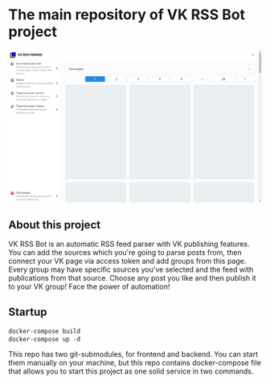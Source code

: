 # The main repository of VK RSS Bot project

![This is a project screenshot, actually](https://raw.githubusercontent.com/vertexofvortex/vk-rss-bot/main/cover.png)

## About this project
VK RSS Bot is an automatic RSS feed parser with VK publishing features. You can add the sources which you're going to parse posts from, then connect your VK page via access token and add groups from this page. Every group may have specific sources you've selected and the feed with publications from that source. Choose any post you like and then publish it to your VK group! Face the power of automation!


## Startup
```shell
docker-compose build
docker-compose up -d
```

This repo has two git-submodules, for frontend and backend. You can start them manually on your machine, but this repo contains docker-compose file that allows you to start this project as one solid service in two commands.